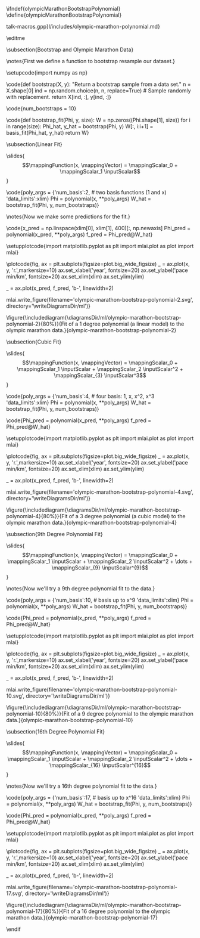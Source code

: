 \ifndef{olympicMarathonBootstrapPolynomial}
\define{olympicMarathonBootstrapPolynomial}

talk-macros.gpp}l/includes/olympic-marathon-polynomial.md}

\editme

\subsection{Bootstrap and Olympic Marathon Data}

\notes{First we define a function to bootstrap resample our dataset.}

\setupcode{import numpy as np}

\code{def bootstrap(X, y):
    "Return a bootstrap sample from a data set."
    n = X.shape[0]
    ind = np.random.choice(n, n, replace=True) # Sample randomly with replacement.
    return X[ind, :], y[ind, :]}


\code{num_bootstraps = 10}

\code{def bootstrap_fit(Phi, y, size):
    W = np.zeros((Phi.shape[1], size))
    for i in range(size):
	    Phi_hat, y_hat = bootstrap(Phi, y)
    	W[:, i:i+1] = basis_fit(Phi_hat, y_hat)
	return W}

\subsection{Linear Fit}

\slides{$$\mappingFunction(x, \mappingVector) = \mappingScalar_0 + \mappingScalar_1 \inputScalar$$}

\code{poly_args = {'num_basis':2, # two basis functions (1 and x)
             'data_limits':xlim}
Phi = polynomial(x, **poly_args)
W_hat = bootstrap_fit(Phi, y, num_bootstraps)}

\notes{Now we make some predictions for the fit.}

\code{x_pred = np.linspace(xlim[0], xlim[1], 400)[:, np.newaxis]
Phi_pred = polynomial(x_pred, **poly_args)
f_pred = Phi_pred@W_hat}

\setupplotcode{import matplotlib.pyplot as plt
import mlai.plot as plot
import mlai}

\plotcode{fig, ax = plt.subplots(figsize=plot.big_wide_figsize)
_ = ax.plot(x, y, 'r.',markersize=10)
ax.set_xlabel('year', fontsize=20)
ax.set_ylabel('pace min/km', fontsize=20)
ax.set_xlim(xlim)
ax.set_ylim(ylim)

_ = ax.plot(x_pred, f_pred, 'b-', linewidth=2)

mlai.write_figure(filename='olympic-marathon-bootstrap-polynomial-2.svg', 
				  directory='\writeDiagramsDir/ml')}

\figure{\includediagram{\diagramsDir/ml/olympic-marathon-bootstrap-polynomial-2}{80%}}{Fit of a 1 degree polynomial (a linear model) to the olympic marathon data.}{olympic-marathon-bootstrap-polynomial-2}


\subsection{Cubic Fit}

\slides{$$\mappingFunction(x, \mappingVector) = \mappingScalar_0 + \mappingScalar_1 \inputScalar + \mappingScalar_2 \inputScalar^2 + \mappingScalar_{3} \inputScalar^3$$}

\code{poly_args = {'num_basis':4, # four basis: 1, x, x^2, x^3
             'data_limits':xlim}
Phi = polynomial(x, **poly_args)
W_hat = bootstrap_fit(Phi, y, num_bootstraps)}


\code{Phi_pred = polynomial(x_pred, **poly_args)
f_pred = Phi_pred@W_hat}

\setupplotcode{import matplotlib.pyplot as plt
import mlai.plot as plot
import mlai}

\plotcode{fig, ax = plt.subplots(figsize=plot.big_wide_figsize)
_ = ax.plot(x, y, 'r.',markersize=10)
ax.set_xlabel('year', fontsize=20)
ax.set_ylabel('pace min/km', fontsize=20)
ax.set_xlim(xlim)
ax.set_ylim(ylim)

_ = ax.plot(x_pred, f_pred, 'b-', linewidth=2)

mlai.write_figure(filename='olympic-marathon-bootstrap-polynomial-4.svg', 
				  directory='\writeDiagramsDir/ml')}

\figure{\includediagram{\diagramsDir/ml/olympic-marathon-bootstrap-polynomial-4}{80%}}{Fit of a 3 degree polynomial (a cubic model) to the olympic marathon data.}{olympic-marathon-bootstrap-polynomial-4}

\subsection{9th Degree Polynomial Fit}

\slides{$$\mappingFunction(x, \mappingVector) = \mappingScalar_0 + \mappingScalar_1 \inputScalar + \mappingScalar_2 \inputScalar^2 + \dots + \mappingScalar_{9} \inputScalar^{9}$$}

\notes{Now we'll try a 9th degree polynomial fit to the data.}

\code{poly_args = {'num_basis':10, # basis up to x^9
             'data_limits':xlim}
Phi = polynomial(x, **poly_args)
W_hat = bootstrap_fit(Phi, y, num_bootstraps)}


\code{Phi_pred = polynomial(x_pred, **poly_args)
f_pred = Phi_pred@W_hat}

\setupplotcode{import matplotlib.pyplot as plt
import mlai.plot as plot
import mlai}

\plotcode{fig, ax = plt.subplots(figsize=plot.big_wide_figsize)
_ = ax.plot(x, y, 'r.',markersize=10)
ax.set_xlabel('year', fontsize=20)
ax.set_ylabel('pace min/km', fontsize=20)
ax.set_xlim(xlim)
ax.set_ylim(ylim)

_ = ax.plot(x_pred, f_pred, 'b-', linewidth=2)

mlai.write_figure(filename='olympic-marathon-bootstrap-polynomial-10.svg', 
				  directory='\writeDiagramsDir/ml')}

\figure{\includediagram{\diagramsDir/ml/olympic-marathon-bootstrap-polynomial-10}{80%}}{Fit of a 9 degree polynomial to the olympic marathon data.}{olympic-marathon-bootstrap-polynomial-10}


\subsection{16th Degree Polynomial Fit}

\slides{$$\mappingFunction(x, \mappingVector) = \mappingScalar_0 + \mappingScalar_1 \inputScalar + \mappingScalar_2 \inputScalar^2 + \dots + \mappingScalar_{16} \inputScalar^{16}$$}

\notes{Now we'll try a 16th degree polynomial fit to the data.}

\code{poly_args = {'num_basis':17, # basis up to x^16
             'data_limits':xlim}
Phi = polynomial(x, **poly_args)
W_hat = bootstrap_fit(Phi, y, num_bootstraps)}


\code{Phi_pred = polynomial(x_pred, **poly_args)
f_pred = Phi_pred@W_hat}

\setupplotcode{import matplotlib.pyplot as plt
import mlai.plot as plot
import mlai}

\plotcode{fig, ax = plt.subplots(figsize=plot.big_wide_figsize)
_ = ax.plot(x, y, 'r.',markersize=10)
ax.set_xlabel('year', fontsize=20)
ax.set_ylabel('pace min/km', fontsize=20)
ax.set_xlim(xlim)
ax.set_ylim(ylim)

_ = ax.plot(x_pred, f_pred, 'b-', linewidth=2)

mlai.write_figure(filename='olympic-marathon-bootstrap-polynomial-17.svg', 
				  directory='\writeDiagramsDir/ml')}

\figure{\includediagram{\diagramsDir/ml/olympic-marathon-bootstrap-polynomial-17}{80%}}{Fit of a 16 degree polynomial to the olympic marathon data.}{olympic-marathon-bootstrap-polynomial-17}




                            
\endif
